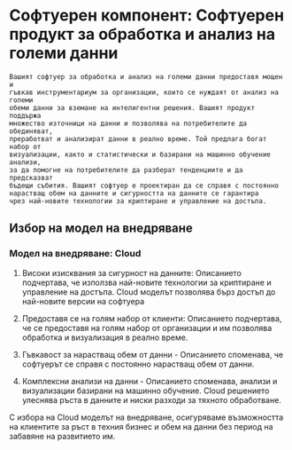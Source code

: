 # Софтуерен компонент: Софтуерен продукт за обработка и анализ на големи данни  
    Вашият софтуер за обработка и анализ на големи данни предоставя мощен и
    гъвкав инструментариум за организации, които се нуждаят от анализ на големи
    обеми данни за вземане на интелигентни решения. Вашият продукт поддържа
    множество източници на данни и позволява на потребителите да обединяват,
    преработват и анализират данни в реално време. Той предлага богат набор от
    визуализации, както и статистически и базирани на машинно обучение анализи,
    за да помогне на потребителите да разберат тенденциите и да предсказват
    бъдещи събития. Вашият софтуер е проектиран да се справя с постоянно
    нарастващ обем на данните и сигурността на данните се гарантира 
    чрез най-новите технологии за криптиране и управление на достъпа.


## Избор на модел на внедряване

### Модел на внедряване: Cloud

1. Високи изисквания за сигурност на данните: Описанието подчертава,
че използва най-новите технологии за криптиране и управление на достъпа.
Cloud моделът позволява бърз достъп до най-новите версии на софтуера 

2. Предоставя се на голям набор от клиенти: Описанието подчертава, че се 
предоставя на голям набор от организации и им позволява обработка и визуализация
в реално време.

3. Гъвкавост за нарастващ обем от данни - Описанието споменава, че софтуерът
се справя с постоянно нарастващ обем от данни.

4. Комплексни анализи на данни - Описанието споменава, анализи и визуализации 
базирани на машинно обучение. Cloud решението улеснява ръста в данните и 
ниски разходи за тяхното обработване.

С избора на Cloud моделът на внедряване, осигуряваме възможността на клиентите
за ръст в техния бизнес и обем на данни без период на забавяне на развитието им.